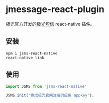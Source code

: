 # jmessage-react-plugin

极光官方开发的[极光短信](https://docs.jiguang.cn/jsms/client/iOS/ios_api/) react-native 插件。

## 安装

```
npm i jsms-react-native
react-native link
```

## 使用

```javascript
import JSMS from 'jsms-react-native'

JSMS.init('换成极光官网注册的应用 appkey');
```

